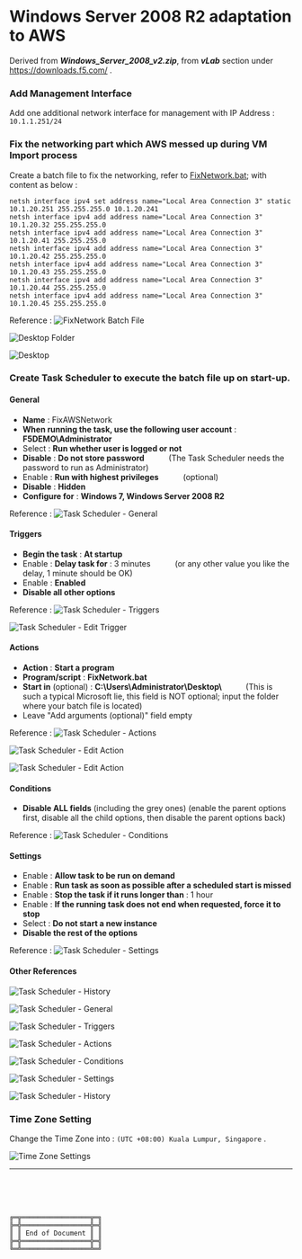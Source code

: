 # Windows Server 2008 R2 adaptation to AWS








Derived from **_Windows_Server_2008_v2.zip_**, from **_vLab_** section under https://downloads.f5.com/   .



### Add Management Interface

Add one additional network interface for management with IP Address : `10.1.1.251/24`



### Fix the networking part which AWS messed up during VM Import process

Create a batch file to fix the networking, refer to [FixNetwork.bat](FixNetwork.bat); with content as below :

```
netsh interface ipv4 set address name="Local Area Connection 3" static 10.1.20.251 255.255.255.0 10.1.20.241
netsh interface ipv4 add address name="Local Area Connection 3" 10.1.20.32 255.255.255.0
netsh interface ipv4 add address name="Local Area Connection 3" 10.1.20.41 255.255.255.0
netsh interface ipv4 add address name="Local Area Connection 3" 10.1.20.42 255.255.255.0
netsh interface ipv4 add address name="Local Area Connection 3" 10.1.20.43 255.255.255.0
netsh interface ipv4 add address name="Local Area Connection 3" 10.1.20.44 255.255.255.0
netsh interface ipv4 add address name="Local Area Connection 3" 10.1.20.45 255.255.255.0
```

Reference :
![FixNetwork Batch File](Figures/FixNetworkBatchFile.png)

![Desktop Folder](Figures/DesktopFolder.png)

![Desktop](Figures/Desktop.png)



### Create Task Scheduler to execute the batch file up on start-up.

#### General

- **Name** : FixAWSNetwork
- **When running the task, use the following user account** : **F5DEMO\Administrator**
- Select : **Run whether user is logged or not**
- **Disable** : **Do not store password** &nbsp;&nbsp;&nbsp;&nbsp;&nbsp;&nbsp;&nbsp;&nbsp;&nbsp; (The Task Scheduler needs the password to run as Administrator)
- Enable : **Run with highest privileges** &nbsp;&nbsp;&nbsp;&nbsp;&nbsp;&nbsp;&nbsp;&nbsp;&nbsp; (optional)
- **Disable** : **Hidden**
- **Configure for** : **Windows 7, Windows Server 2008 R2**

Reference :
![Task Scheduler - General](Figures/TaskSchedulerGeneral.png)



#### Triggers

- **Begin the task** : **At startup**
- Enable : **Delay task for** : 3 minutes &nbsp;&nbsp;&nbsp;&nbsp;&nbsp;&nbsp;&nbsp;&nbsp;&nbsp; (or any other value you like the delay, 1 minute should be OK)
- Enable : **Enabled**
- **Disable all other options**

Reference :
![Task Scheduler - Triggers](Figures/TaskSchedulerTriggers.png)

![Task Scheduler - Edit Trigger](Figures/TaskSchedulerEditTrigger.png)



#### Actions

- **Action** : **Start a program**
- **Program/script** : **FixNetwork.bat**
- **Start in** (optional) : <strong> C:\Users\Administrator\Desktop\ </strong> &nbsp;&nbsp;&nbsp;&nbsp;&nbsp;&nbsp;&nbsp;&nbsp;&nbsp; (This is such a typical Microsoft lie, this field is NOT optional; input the folder where your batch file is located)
- Leave "Add arguments (optional)" field empty

Reference :
![Task Scheduler - Actions](Figures/TaskSchedulerActions.png)

![Task Scheduler - Edit Action](Figures/TaskSchedulerEditAction1.png)

![Task Scheduler - Edit Action](Figures/TaskSchedulerEditAction2.png)



#### Conditions

- **Disable ALL fields** (including the grey ones) (enable the parent options first, disable all the child options, then disable the parent options back)

Reference :
![Task Scheduler - Conditions](Figures/TaskSchedulerConditions.png)



#### Settings

- Enable : **Allow task to be run on demand**
- Enable : **Run task as soon as possible after a scheduled start is missed**
- Enable : **Stop the task if it runs longer than** : 1 hour
- Enable : **If the running task does not end when requested, force it to stop**
- Select : **Do not start a new instance**
- **Disable the rest of the options**

Reference :
![Task Scheduler - Settings](Figures/TaskSchedulerSettings.png)



#### Other References

![Task Scheduler - History](Figures/TaskSchedulerHistory.png)

![Task Scheduler - General](Figures/ROTaskSchedulerGeneral.png)

![Task Scheduler - Triggers](Figures/ROTaskSchedulerTriggers.png)

![Task Scheduler - Actions](Figures/ROTaskSchedulerActions.png)

![Task Scheduler - Conditions](Figures/ROTaskSchedulerConditions.png)

![Task Scheduler - Settings](Figures/ROTaskSchedulerSettings.png)

![Task Scheduler - History](Figures/ROTaskSchedulerHistory.png)



### Time Zone Setting

Change the Time Zone into : `(UTC +08:00) Kuala Lumpur, Singapore` .

![Time Zone Settings](Figures/TimeZoneSettings.png)



***

<br><br><br>
```
╔═╦═════════════════╦═╗
╠═╬═════════════════╬═╣
║ ║ End of Document ║ ║
╠═╬═════════════════╬═╣
╚═╩═════════════════╩═╝
```
<br><br><br>


